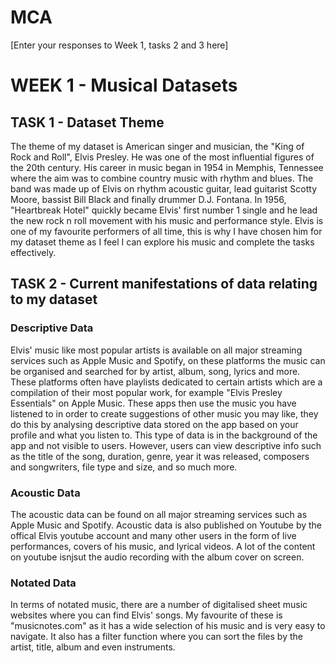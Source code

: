# MCA
\[Enter your responses to Week 1, tasks 2 and 3 here\]

# WEEK 1 - Musical Datasets

## TASK 1 - Dataset Theme

The theme of my dataset is American singer and musician, the "King of Rock and Roll", Elvis Presley. He was one of the most influential figures of the 20th century. His career in music began in 1954 in Memphis, Tennessee where the aim was to combine country music with rhythm and blues. The band was made up of Elvis on rhythm acoustic guitar, lead guitarist Scotty Moore, bassist Bill Black and finally drummer D.J. Fontana. In 1956, "Heartbreak Hotel" quickly became Elvis' first number 1 single and he lead the new rock n roll movement with his music and performance style. Elvis is one of my favourite performers of all time, this is why I have chosen him for my dataset theme as I feel I can explore his music and complete the tasks effectively. 

## TASK 2 - Current manifestations of data relating to my dataset

### Descriptive Data
Elvis' music like most popular artists is available on all major streaming services such as Apple Music and Spotify, on these platforms the music can be organised and searched for by artist, album, song, lyrics and more. These platforms often have playlists dedicated to certain artists which are a compilation of their most popular work, for example "Elvis Presley Essentials" on Apple Music. These apps then use the music you have listened to in order to create suggestions of other music you may like, they do this by analysing descriptive data stored on the app based on your profile and what you listen to. This type of data is in the background of the app and not visible to users. However, users can view descriptive info such as the title of the song, duration, genre, year it was released, composers and songwriters, file type and size, and so much more. 

### Acoustic Data
The acoustic data can be found on all major streaming services such as Apple Music and Spotify. Acoustic data is also published on Youtube by the offical Elvis youtube account and many other users in the form of live performances, covers of his music, and lyrical videos. A lot of the content on youtube isnjsut the audio recording with the album cover on screen. 

### Notated Data
In terms of notated music, there are a number of digitalised sheet music websites where you can find Elvis' songs. My favourite of these is "musicnotes.com" as it has a wide selection of his music and is very easy to navigate. It also has a filter function where you can sort the files by the artist, title, album and even instruments. 
